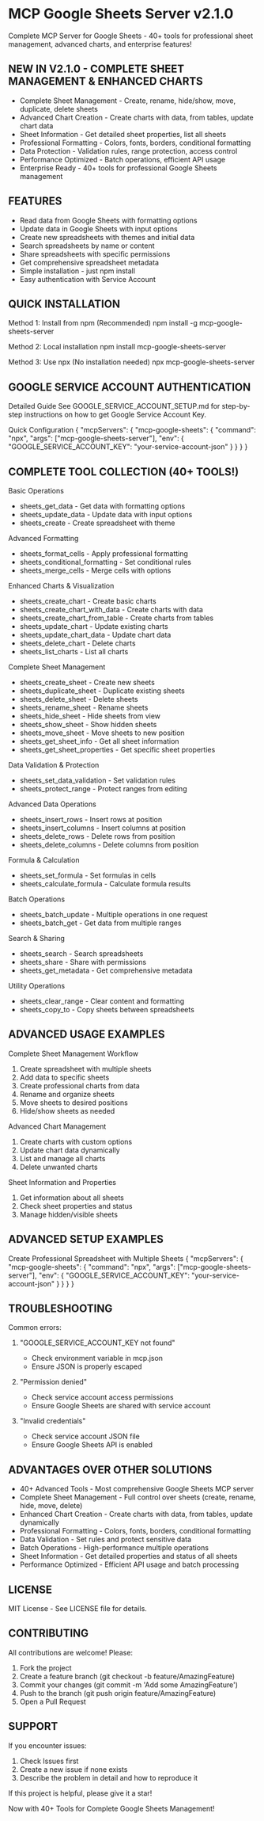 # MCP Google Sheets Server v2.1.0

Complete MCP Server for Google Sheets - 40+ tools for professional sheet management, advanced charts, and enterprise features!

## NEW IN V2.1.0 - COMPLETE SHEET MANAGEMENT & ENHANCED CHARTS

- Complete Sheet Management - Create, rename, hide/show, move, duplicate, delete sheets
- Advanced Chart Creation - Create charts with data, from tables, update chart data
- Sheet Information - Get detailed sheet properties, list all sheets
- Professional Formatting - Colors, fonts, borders, conditional formatting
- Data Protection - Validation rules, range protection, access control
- Performance Optimized - Batch operations, efficient API usage
- Enterprise Ready - 40+ tools for professional Google Sheets management

## FEATURES

- Read data from Google Sheets with formatting options
- Update data in Google Sheets with input options
- Create new spreadsheets with themes and initial data
- Search spreadsheets by name or content
- Share spreadsheets with specific permissions
- Get comprehensive spreadsheet metadata
- Simple installation - just npm install
- Easy authentication with Service Account

## QUICK INSTALLATION

Method 1: Install from npm (Recommended)
npm install -g mcp-google-sheets-server

Method 2: Local installation
npm install mcp-google-sheets-server

Method 3: Use npx (No installation needed)
npx mcp-google-sheets-server

## GOOGLE SERVICE ACCOUNT AUTHENTICATION

Detailed Guide
See GOOGLE_SERVICE_ACCOUNT_SETUP.md for step-by-step instructions on how to get Google Service Account Key.

Quick Configuration
{
"mcpServers": {
"mcp-google-sheets": {
"command": "npx",
"args": ["mcp-google-sheets-server"],
"env": {
"GOOGLE_SERVICE_ACCOUNT_KEY": "your-service-account-json"
}
}
}
}

## COMPLETE TOOL COLLECTION (40+ TOOLS!)

Basic Operations

- sheets_get_data - Get data with formatting options
- sheets_update_data - Update data with input options
- sheets_create - Create spreadsheet with theme

Advanced Formatting

- sheets_format_cells - Apply professional formatting
- sheets_conditional_formatting - Set conditional rules
- sheets_merge_cells - Merge cells with options

Enhanced Charts & Visualization

- sheets_create_chart - Create basic charts
- sheets_create_chart_with_data - Create charts with data
- sheets_create_chart_from_table - Create charts from tables
- sheets_update_chart - Update existing charts
- sheets_update_chart_data - Update chart data
- sheets_delete_chart - Delete charts
- sheets_list_charts - List all charts

Complete Sheet Management

- sheets_create_sheet - Create new sheets
- sheets_duplicate_sheet - Duplicate existing sheets
- sheets_delete_sheet - Delete sheets
- sheets_rename_sheet - Rename sheets
- sheets_hide_sheet - Hide sheets from view
- sheets_show_sheet - Show hidden sheets
- sheets_move_sheet - Move sheets to new position
- sheets_get_sheet_info - Get all sheet information
- sheets_get_sheet_properties - Get specific sheet properties

Data Validation & Protection

- sheets_set_data_validation - Set validation rules
- sheets_protect_range - Protect ranges from editing

Advanced Data Operations

- sheets_insert_rows - Insert rows at position
- sheets_insert_columns - Insert columns at position
- sheets_delete_rows - Delete rows from position
- sheets_delete_columns - Delete columns from position

Formula & Calculation

- sheets_set_formula - Set formulas in cells
- sheets_calculate_formula - Calculate formula results

Batch Operations

- sheets_batch_update - Multiple operations in one request
- sheets_batch_get - Get data from multiple ranges

Search & Sharing

- sheets_search - Search spreadsheets
- sheets_share - Share with permissions
- sheets_get_metadata - Get comprehensive metadata

Utility Operations

- sheets_clear_range - Clear content and formatting
- sheets_copy_to - Copy sheets between spreadsheets

## ADVANCED USAGE EXAMPLES

Complete Sheet Management Workflow

1. Create spreadsheet with multiple sheets
2. Add data to specific sheets
3. Create professional charts from data
4. Rename and organize sheets
5. Move sheets to desired positions
6. Hide/show sheets as needed

Advanced Chart Management

1. Create charts with custom options
2. Update chart data dynamically
3. List and manage all charts
4. Delete unwanted charts

Sheet Information and Properties

1. Get information about all sheets
2. Check sheet properties and status
3. Manage hidden/visible sheets

## ADVANCED SETUP EXAMPLES

Create Professional Spreadsheet with Multiple Sheets
{
"mcpServers": {
"mcp-google-sheets": {
"command": "npx",
"args": ["mcp-google-sheets-server"],
"env": {
"GOOGLE_SERVICE_ACCOUNT_KEY": "your-service-account-json"
}
}
}
}

## TROUBLESHOOTING

Common errors:

1. "GOOGLE_SERVICE_ACCOUNT_KEY not found"

   - Check environment variable in mcp.json
   - Ensure JSON is properly escaped

2. "Permission denied"

   - Check service account access permissions
   - Ensure Google Sheets are shared with service account

3. "Invalid credentials"
   - Check service account JSON file
   - Ensure Google Sheets API is enabled

## ADVANTAGES OVER OTHER SOLUTIONS

- 40+ Advanced Tools - Most comprehensive Google Sheets MCP server
- Complete Sheet Management - Full control over sheets (create, rename, hide, move, delete)
- Enhanced Chart Creation - Create charts with data, from tables, update dynamically
- Professional Formatting - Colors, fonts, borders, conditional formatting
- Data Validation - Set rules and protect sensitive data
- Batch Operations - High-performance multiple operations
- Sheet Information - Get detailed properties and status of all sheets
- Performance Optimized - Efficient API usage and batch processing

## LICENSE

MIT License - See LICENSE file for details.

## CONTRIBUTING

All contributions are welcome! Please:

1. Fork the project
2. Create a feature branch (git checkout -b feature/AmazingFeature)
3. Commit your changes (git commit -m 'Add some AmazingFeature')
4. Push to the branch (git push origin feature/AmazingFeature)
5. Open a Pull Request

## SUPPORT

If you encounter issues:

1. Check Issues first
2. Create a new issue if none exists
3. Describe the problem in detail and how to reproduce it

If this project is helpful, please give it a star!

Now with 40+ Tools for Complete Google Sheets Management!
